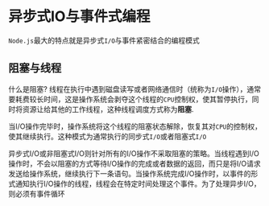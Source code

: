 # 异步式IO与事件式编程

`Node.js`最大的特点就是异步式`I/O`与事件紧密结合的编程模式

## 阻塞与线程

什么是阻塞? 线程在执行中遇到磁盘读写或者网络通信时（统称为`I/O`操作），通常要耗费较长时间，这是操作系统会剥夺这个线程的`CPU`控制权，使其暂停执行，同时将资源让给其他的工作线程，这种线程调度方式称为**阻塞**.

当I/O操作完毕时，操作系统将这个线程的阻塞状态解除，恢复其对`CPU`的控制权，使其继续执行。这种模式为通常执行的同步式`I/O`或者阻塞式`I/O`

异步式I/O或非阻塞式I/O则针对所有的I/O操作不采取阻塞的策略。当线程遇到I/O操作时，不会以阻塞的方式等待I/O操作的完成或者数据的返回，而只是将I/O请求发送给操作系统，继续执行下一条语句。当操作系统完成I/O操作时，以事件的形式通知执行I/O操作的线程，线程会在特定时间处理这个事件。为了处理异步I/O，则必须有事件循环
